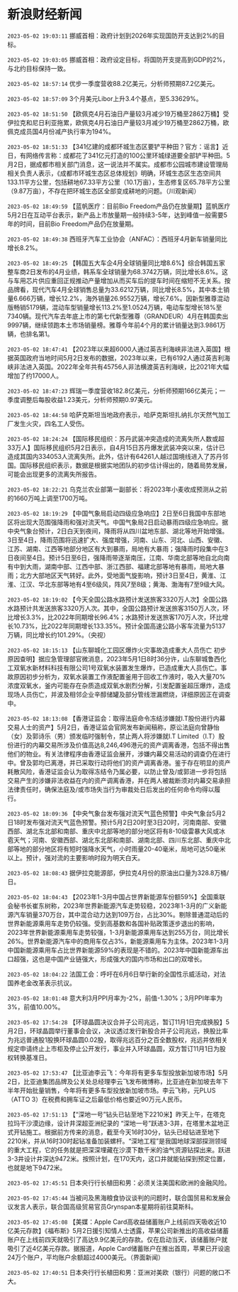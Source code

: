 # 新浪财经新闻
`2023-05-02 19:03:11` 挪威首相：政府计划到2026年实现国防开支达到2%的目标。

`2023-05-02 19:03:05` 挪威首相：政府设定目标，将国防开支提高到GDP的2%，与北约目标保持一致。

`2023-05-02 18:57:14`   优步一季度营收88.2亿美元，分析师预期87.2亿美元。

`2023-05-02 18:57:09` 3个月美元Libor上升3.4个基点，至5.33629%。

`2023-05-02 18:51:50`   【欧佩克4月石油日产量较3月减少19万桶至2862万桶】受伊拉克和尼日利亚拖累，欧佩克4月石油日产量较3月减少19万桶至2862万桶，欧佩克成员国4月份减产执行率为194%。

`2023-05-02 18:51:33` 【341亿建的成都环城生态区要铲平种田？官方：谣言】近日，有网络传言称：成都花了341亿元打造的100公里环城绿道要全部铲平种田。5月2日，据成都市相关部门消息，这一说法并不属实。成都市公园城市建设管理局相关负责人表示，《成都市环城生态区总体规划》明确，环城生态区生态空间共133.11平方公里，包括耕地67.33平方公里（10.1万亩），生态修复区65.78平方公里（9.87万亩），不存在把环城生态区全部变成耕地的问题。（川观新闻）

`2023-05-02 18:49:59` 【蓝帆医疗：目前Bio Freedom产品仍在放量期】蓝帆医疗5月2日在互动平台表示，新产品上市放量期一般持续3-5年，达到峰值一般需要5年的时间，目前Bio Freedom产品仍在放量期。

`2023-05-02 18:49:38` 西班牙汽车工业协会（ANFAC）：西班牙4月新车销量同比增长8.2%。

`2023-05-02 18:49:25`   【韩国五大车企4月全球销量同比增8.6%】综合韩国五家整车商2日发布的4月业绩，韩系车全球销量为68.3742万辆，同比增长8.6%。这与车用芯片供应重回正规推动产量增加从而买车后的提车时间在缩短不无关系。按品牌看，现代汽车4月全球销售总量为33.6212万辆，同比增长8.5%，其中本土销量6.666万辆，增长12.2%，海外销量26.9552万辆，增长7.6%。因新型雅尊混动版畅销5179辆，混动车型销量增长113.2%至1.0524万辆，电动车型增长18%至7340辆。现代汽车去年底上市的第七代新型雅尊（GRANDEUR）4月在韩国卖出9997辆，继续领跑本土市场销量榜。雅尊今年前4个月的累计销量达到3.9861万辆，也排名第1。

`2023-05-02 18:47:41`   【2023年以来超6000人通过英吉利海峡非法进入英国】根据英国政府当地时间5月2日发布的数据，2023年以来，已有6192人通过英吉利海峡非法进入英国。2022年全年共有45756人非法横渡英吉利海峡，比2021年大幅增加了约17000人。

`2023-05-02 18:47:23`   辉瑞一季度营收182.8亿美元，分析师预期166亿美元；一季度调整后每股收益1.23美元，分析师预期0.97美元。

`2023-05-02 18:44:58` 哈萨克斯坦当地政府表示，哈萨克斯坦扎纳扎尔天然气加工厂发生火灾，四名工人受伤。

`2023-05-02 18:24:24` 【国际移民组织：苏丹武装冲突造成的流离失所人数或超33万人】国际移民组织5月2日表示，自4月15日苏丹爆发武装冲突以来，估计已造成其国内334053人流离失所。此外，估计有64261人越过国境线进入了苏丹邻国。国际移民组织表示，数据是根据实地团队的初步估计得出的，随着局势发展，可能会出现更多的流离失所报告。

`2023-05-02 18:22:21` 乌克兰农业部第一副部长：将2023年小麦收成预测从之前的1660万吨上调至1700万吨。

`2023-05-02 18:19:29` 【中国气象局启动四级应急响应】2日至6日我国中东部地区将出现大范围强降雨和强对流天气。中国气象局2日启动暴雨四级应急响应。据中央气象台预计，2日白天到夜间，降雨将从四川盆地东部、湖北等地开始增强。3日至4日，降雨范围将迅速扩大、强度增强，河南、山东、河北、山西、安徽、江苏、湖南、江西等地部分地区有大到暴雨，局地有大暴雨；强降雨时段集中在3日夜间至4日。预计5日至6日，强降雨带逐渐南压，江南、华南北部等地自北向南有中到大雨，湖南中部、江西中部、浙江西部、福建北部等地有暴雨，局地大暴雨；北方大部地区天气转好。此外，受地面气旋影响，预计3日至4日，黄淮、江淮、江汉、华北东部等地有4至6级风，阵风7至8级；黄海、渤海有7至9级大风。

`2023-05-02 18:19:02` 【今天全国公路水路预计发送旅客3320万人次】全国公路水路预计共发送旅客3320万人次。其中，全国公路预计发送旅客3150万人次，环比增长3.3%，比2022年同期增长96.4%；水路预计发送旅客170万人次，环比增长10.73%，比2022年同期增长133.35%。预计全国高速公路小客车流量为5137万辆，同比增长约101.29%。（央视）

`2023-05-02 18:15:13` 【山东聊城化工园区爆炸火灾事故造成重大人员伤亡 初步原因查明】据应急管理部官微消息，2023年5月1日8时36分许，山东聊城鲁西化工双氧水新材料科技有限公司1号双氧水装置发生爆炸，已造成重大人员伤亡。事故原因初步分析为，双氧水装置工作液配置釜用于回收工作液时，吸入大量70%浓度双氧水，釜内可能存在杂质造成双氧水剧烈分解，引发配置釜超压爆炸，造成现场人员伤亡，并波及相邻企业辛醇储罐及部分管线泄漏燃烧，详细原因正在调查中。

`2023-05-02 18:13:08` 【香港证监会：取得法庭命令冻结涉嫌就I.T股份进行内幕交易人士的资产】5月2日，香港证监会官网发布新闻稿称，原讼法庭向曾静怡（女）及郭诗乐（男）颁发临时强制令，禁止两人将涉嫌就I.T Limited（I.T）股份进行的内幕交易所涉及价值高达8,246,496港元的资产调离香港，包括不得出售他们的物业。有关法律程序由香港证监会展开，涉嫌内幕交易活动的调查仍在进行中。曾及郭均已离港，并已采取行动将他们的资产调离香港。鉴于存在明显的资产耗散风险，香港证监会认为取得冻结令乃属必要，以防止曾及/或郭进一步将包括交易产生的涉嫌非法收益在内的资产调离香港，并在两人被裁断须对内幕交易承担法律责任时，确保法庭及/或市场失当行为审裁处日后发出的任何命令均得以履行。

`2023-05-02 18:09:36` 【中央气象台发布强对流天气蓝色预警】中央气象台5月2日18时发布强对流天气蓝色预警。预计5月2日20时至3日20时，河南南部、安徽西部、湖北东北部和南部、重庆中北部等地的部分地区将有8-10级雷暴大风或冰雹天气；河南、安徽西部、湖北东北部和南部、湖南北部、四川东北部、重庆中北部等地的部分地区将有短时强降水天气，小时雨量20-40毫米，局地可达50毫米以上。预计，强对流的主要影响时段为明天白天。

`2023-05-02 18:08:43` 据伊拉克能源部，伊拉克4月份的原油出口量为328.8万桶/日。

`2023-05-02 18:04:43` 【2023年1-3月中国占世界新能源车份额59%】全国乘联会秘书长崔东树称，2023年世界新能源汽车走势较稳，2023年1-3月的广义新能源汽车销量370万台，其中混合动力达到109万台，占比30%。剔除普通混动后的世界新能源乘用车走势仍较强。受到高基数和各国补贴政策逐步退出的影响，2023年世界新能源乘用车走势较强，1-3月新能源乘用车达到255万台，同比增长26%。世界新能源汽车中的商用车仅占3%，新能源乘用车为主体。2023年1-3月中国新能源乘用车占比世界新能源59%的表现是不错的。2023年中国新能源车出口超强，这也是中国产业链强大，形成强大的国内市场和出口的双增长。

`2023-05-02 18:04:22` 法国工会：呼吁在6月6日举行新的全国性示威活动，对法国养老金改革表示抗议。

`2023-05-02 18:01:48` 意大利3月PPI月率为-2%，前值-1.30%；3月PPI年率为3%，前值10.00%。

`2023-05-02 17:54:28` 【环球晶圆决议合并子公司兆远，暂订11月1日完成换股】5月2日，环球晶圆举行董事会会议，决议透过发行新股合并子公司兆远，换股比率为兆远普通股1股换环球晶圆0.02股，取得兆远百分之百全数股权，兆远并依相关规定申请终止上市柜及停止公开发行，事业并入环球晶圆，双方暂订11月1日为股权转换基准日。

`2023-05-02 17:53:47` 【比亚迪李云飞：今年将有更多车型投放新加坡市场】5月2日，比亚迪集团品牌及公关处总经理李云飞发布微博称，比亚迪在新加坡去年下半年开始批量销售，今年将有更多车型投放新加坡市场。李云飞称，元PLUS（ATTO 3）在税费和拥车证之后最低价格也要近90万元人民币。

`2023-05-02 17:51:13` 【“深地一号”钻头已钻至地下2210米】昨天上午，在塔克拉玛干沙漠边缘，设计井深超亚洲纪录的 “深地一号”跃进3-3井，在塔里木盆地正式开钻施工。根据前方传来的消息，截至今天16时30分，钻头已经钻进至地下2210米，并从16时30时起钻准备加装螺杆。“深地工程”是我国地球深部探测领域的重大工程，它的任务就是把深深埋藏在沙漠下数千米的油气资源钻探出来。跃进3-3井设计井深达9472米。按照计划，在170天内，这口井就能钻探到预定位置，也就是地下9472米。

`2023-05-02 17:45:51` 日本央行行长植田和男：必须关注美国和欧洲的金融风险。

`2023-05-02 17:45:44` 当被问及黑海粮食协议谈判的问题时，联合国贸易和发展会议发言人表示，联合国高级贸易官员Grynspan本星期将前往莫斯科。

`2023-05-02 17:45:08` 【美媒：Apple Card高收益储蓄账户上线前四天吸收近10亿美元存款】《福布斯》5月2日援引知情人士透露，苹果公司新推出的高收益储蓄账户在上线前四天就吸引了高达9.9亿美元的存款。仅在启动当天，该储蓄账户就吸引了近4亿美元存款。据报道，Apple Card储蓄账户在推出首周，苹果已开设逾24万个账户，平均账户余额超过4000美元。（界面新闻）

`2023-05-02 17:40:51` 日本央行行长植田和男：亚洲对美欧（银行）问题的敞口不大。

